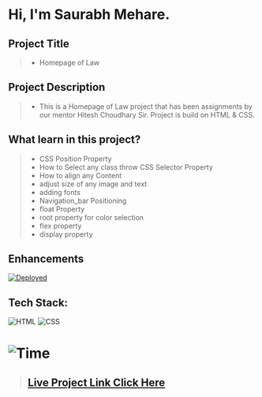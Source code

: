 #  **Hi, I'm Saurabh Mehare.**

## Project Title

> - Homepage of Law

## Project Description

> - This is a Homepage of Law project that has been assignments by our mentor Hitesh Choudhary Sir. Project is build on HTML & CSS.


## What learn in this project?
> - CSS Position Property
> - How to Select any class throw CSS   Selector Property
> - How to align any Content 
> - adjust size of any image and text
> - adding fonts 
> - Navigation_bar Positioning
> - float Property 
> - root property for color selection
> - flex property
> - display property 


## Enhancements

[![Deployed](https://img.shields.io/badge/Deployed-Yes-green)](https://shopify-alpha-iota.vercel.app/)

## Tech Stack:

![HTML](https://img.shields.io/badge/html-3670A0?style=for-the-badge&logo=html5&logoColor=white)
![CSS](https://img.shields.io/badge/css-03103C?style=for-the-badge&logo=css3&logoColor=white)


# ![Time](https://img.shields.io/badge/Time%20Taken-4hrs-green)



>## **[Live Project Link Click Here ](https://project-3-justice.netlify.app)**


